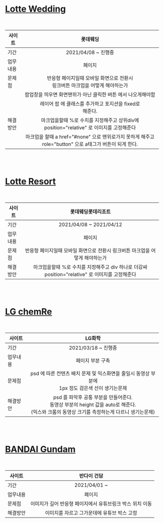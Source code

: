 # [Lotte Wedding](https://wedding.lotteshopping.com/)

<br>
  
| 사이트   	|                                                 롯데웨딩                                                	|
|----------	|:-------------------------------------------------------------------------------------------------------:	|
| 기간     	|                                         2021/04/08 ~ 진행중                                         	|
| 업무내용 	|                                                  페이지                                                 	|
| 문제점   	|            반응형 페이지일때 모바일 화면으로 전환시<br>  링크버튼 마크업을 어떻게 해야하는가            	|
|          	| 팝업창을 띄우면 화면맨위가 아닌 클릭한 버튼 에서 나오게해야함                                           	|
|          	| 레이어 팝 에 클래스를 추가하고  포지션을 fixed로<br> 해준다.                                            	|
| 해결방안 	| 마크업을할때 %로 수치를 지정해주고 상위div에<br>position="relative" 로 이미지를 고정해준다              	|
|          	| 마크업을 할때 a href="#none" 으로 맨위로가지 못하게 해주고 role="button" 으로 a태그가 버튼이 되게 한다. 	|
<br>
<br>


# [Lotte Resort](https://www.lotteresort.com/main/ko/index)

<br>
  
| 사이트   	|                                        롯데웨딩롯데리조트                                        	|
|----------	|:------------------------------------------------------------------------------------------------:	|
| 기간     	|                                      2021/04/08 ~ 2021/04/12                                     	|
| 업무내용 	|                                              페이지                                              	|
| 문제점   	|           반응형 페이지일때 모바일 화면으로 전환시  링크버튼 마크업을 어떻게 해야하는가          	|
| 해결방안 	| 마크업을할때 %로 수치를 지정해주고 div 하나로 더감싸  position="relative" 로 이미지를 고정해준다 	|


<br>
<br>

# [LG chemRe  ](https://www.lotteresort.com/main/ko/index)

<br>

| 사이트   	|                                                                        LG화학                                                                       	|
|----------	|:---------------------------------------------------------------------------------------------------------------------------------------------------:	|
| 기간     	|                                                               2021/03/18 ~ 진행중                                                              	|
| 업무내용 	|                                                                   페이지 부분 구축                                                                  	|
| 문제점   	|                         psd 에 따른 컨텐츠 배치 문제 및 익스화면을 줄일시 동영상 부분에 <br> 1px 정도 검은색 선이 생기는문제                        	|
| 해결방안 	| psd 를 파악후 공통 부분을 만들어준다. <br> 동영상 부분의 height 값을 auto로 해준다. <br> (익스와 크롬의 동영상 크기를 측정하는게 다르니 생기는문제) 	|
  
<br>
<br>

# [BANDAI Gundam ](https://kr.gundam.info/main.gun)

<br>
  
| 사이트   	|                           반다이 건담                          	|
|----------	|:---------------------------------------------------------:	|
| 기간     	|                  2021/04/01 ~                   	|
| 업무내용 	|                           페이지                          	|
| 문제점   	| 이미지가 길어 반응형 페이지에서 유튜브링크 박스 위치 이동 	|
| 해결방안 	| 이미지를 자르고 그가운데에 유튜브 박스 고정               	|


<br>
<br>







